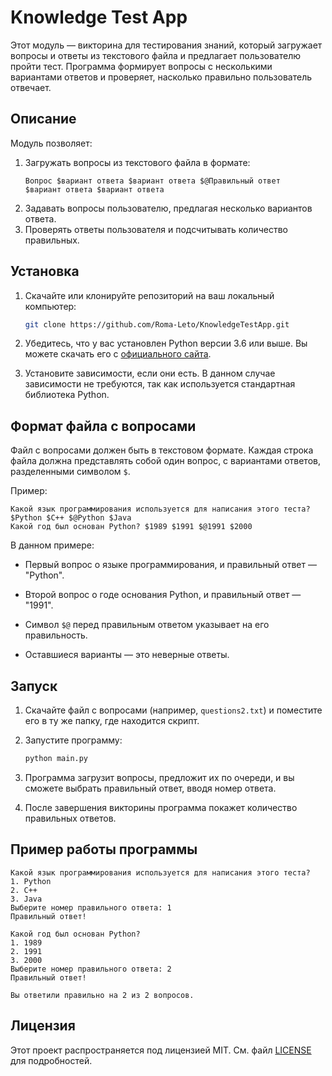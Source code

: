 # Knowledge Test App

Этот модуль — викторина для тестирования знаний, который загружает вопросы и ответы из текстового файла и предлагает пользователю пройти тест. Программа формирует вопросы с несколькими вариантами ответов и проверяет, насколько правильно пользователь отвечает.

## Описание

Модуль позволяет:
1. Загружать вопросы из текстового файла в формате:
    ```
    Вопрос $вариант ответа $вариант ответа $@Правильный ответ
    $вариант ответа $вариант ответа
    ```
2. Задавать вопросы пользователю, предлагая несколько вариантов ответа.
3. Проверять ответы пользователя и подсчитывать количество правильных.

## Установка

1. Скачайте или клонируйте репозиторий на ваш локальный компьютер:
   ```bash
   git clone https://github.com/Roma-Leto/KnowledgeTestApp.git
   ```

2. Убедитесь, что у вас установлен Python версии 3.6 или выше. Вы можете скачать его с [официального сайта](https://www.python.org/downloads/).

3. Установите зависимости, если они есть. В данном случае зависимости не требуются, так как используется стандартная библиотека Python.

## Формат файла с вопросами

Файл с вопросами должен быть в текстовом формате. Каждая строка файла должна представлять собой один вопрос, с вариантами ответов, разделенными символом `$`.

Пример:
```
Какой язык программирования используется для написания этого теста? $Python $C++ $@Python $Java
Какой год был основан Python? $1989 $1991 $@1991 $2000
```

В данном примере:
- Первый вопрос о языке программирования, и правильный ответ — "Python".
- Второй вопрос о годе основания Python, и правильный ответ — "1991".

- Символ `$@` перед правильным ответом указывает на его правильность.
- Оставшиеся варианты — это неверные ответы.

## Запуск

1. Скачайте файл с вопросами (например, `questions2.txt`) и поместите его в ту же папку, где находится скрипт.

2. Запустите программу:
   ```bash
   python main.py
   ```

3. Программа загрузит вопросы, предложит их по очереди, и вы сможете выбрать правильный ответ, вводя номер ответа.

4. После завершения викторины программа покажет количество правильных ответов.

## Пример работы программы

```
Какой язык программирования используется для написания этого теста?
1. Python
2. C++
3. Java
Выберите номер правильного ответа: 1
Правильный ответ!

Какой год был основан Python?
1. 1989
2. 1991
3. 2000
Выберите номер правильного ответа: 2
Правильный ответ!

Вы ответили правильно на 2 из 2 вопросов.
```

## Лицензия

Этот проект распространяется под лицензией MIT. См. файл [LICENSE](LICENSE) для подробностей.